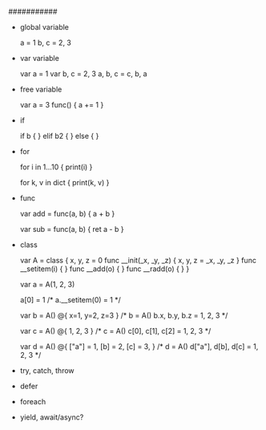########### 

+ global variable

    a = 1
    b, c = 2, 3

+ var variable

    var a = 1
    var b, c = 2, 3
    a, b, c = c, b, a

+ free variable

    var a = 3
    func() {
        a += 1
    }

+ if 

    if b {
    } elif b2 {
    } else {
    }

+ for

    for i in 1...10 {
        print(i)
    }

    for k, v in dict {
        print(k, v)
    }

+ func

    var add = func(a, b) {
        a + b
    }

    var sub = func(a, b) {
        ret a - b
    }

+ class

    var A = class {
        x, y, z = 0
        func __init(_x, _y, _z) {
            x, y, z = _x, _y, _z
        }
        func __setitem(i) {
        }
        func __add(o) {
        }
        func __radd(o) {
        }
    }

    var a = A(1, 2, 3)

    a[0] = 1
    /*
       a.__setitem(0) = 1
     */

    var b = A() @{
        x=1, y=2, z=3
    }
    /*
       b = A()
       b.x, b.y, b.z = 1, 2, 3
     */

    var c = A() @{
        1, 2, 3
    }
    /*
       c = A()
       c[0], c[1], c[2] = 1, 2, 3
     */

    var d = A() @{
        ["a"] = 1, [b] = 2, [c] = 3,
    }
    /*
       d = A()
       d["a"], d[b], d[c] = 1, 2, 3
     */

+ try, catch, throw

+ defer

+ foreach

+ yield, await/async?
